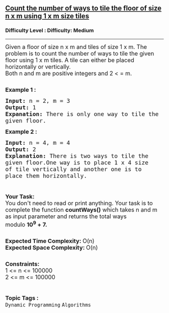 <h2><a href="https://www.geeksforgeeks.org/problems/count-the-number-of-ways-to-tile-the-floor-of-size-n-x-m-using-1-x-m-size-tiles0509/1?page=6&difficulty=Medium&status=unsolved&sortBy=submissions">Count the number of ways to tile the floor of size n x m using 1 x m size tiles</a></h2><h3>Difficulty Level : Difficulty: Medium</h3><hr><div class="problems_problem_content__Xm_eO"><p><span style="font-size: 18px;">Given a floor of size n x m and tiles of size 1 x m. The problem is to count the number of ways to tile the given floor using 1 x m tiles. A tile can either be placed horizontally or vertically.<br>Both n and m are positive integers and 2 &lt; = m.</span><br>&nbsp;</p>
<p><span style="font-size: 18px;"><strong>Example 1 :</strong></span></p>
<pre><span style="font-size: 18px;"><strong>Input: </strong>n = 2, m = 3
<strong>Output: </strong>1
</span><strong><span style="font-size: 18px;">Expanation: </span></strong><span style="font-size: 18px;">There is only one way to tile the
given floor.</span>
</pre>
<p><span style="font-size: 18px;"><strong>Example 2 :</strong></span></p>
<pre><span style="font-size: 18px;"><strong>Input: </strong>n = 4, m = 4
<strong>Output: </strong>2
<strong>Explanation: </strong>There is two ways to tile the
given floor.One way is to place 1 x 4 size 
of tile vertically and another one is to 
place them horizontally.</span>
</pre>
<p>&nbsp;</p>
<p><span style="font-size: 18px;"><strong>Your Task:</strong><br>You don't need to read or print anything. Your task is to complete the function&nbsp;<strong>countWays()</strong>&nbsp;which takes n and m as input parameter and returns the total ways modulo&nbsp;<strong>10<sup>9</sup>&nbsp;+ 7.</strong></span><br>&nbsp;</p>
<p><span style="font-size: 18px;"><strong>Expected Time Complexity:&nbsp;</strong>O(n)<br><strong>Expected Space Complexity:&nbsp;</strong>O(n)</span><br>&nbsp;</p>
<p><span style="font-size: 18px;"><strong>Constraints:</strong><br>1 &lt;= n &lt;= 100000</span><br><span style="font-size: 18px;">2 &lt;= m &lt;= 100000</span></p></div><br><p><span style=font-size:18px><strong>Topic Tags : </strong><br><code>Dynamic Programming</code>&nbsp;<code>Algorithms</code>&nbsp;